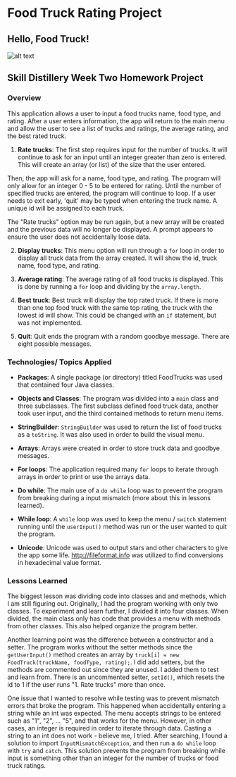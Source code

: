 # Food Truck Rating Project
## Hello, Food Truck!
![alt text](https://i.ibb.co/bv7Ffnq/Screen-Shot-2019-09-22-at-5-05-32-AM.png "Running app image")
## Skill Distillery Week Two Homework Project

### Overview
This application allows a user to input a food trucks name, food type, and rating.  After a user enters information, the app will return to the main menu and allow the user to see a list of trucks and ratings, the average rating, and the best rated truck.

1.  **Rate trucks**:
The first step requires input for the number of trucks.  It will continue to ask for an input until an integer greater than zero is entered.  This will create an array (or list) of the size that the user entered.

Then, the app will ask for a name, food type, and rating.  The program will only allow for an integer 0 - 5 to be entered for rating.  Until the number of specified trucks are entered, the program will continue to loop.  If a user needs to exit early, 'quit' may be typed when entering the truck name.  A unique id will be assigned to each truck.

The "Rate trucks" option may be run again, but a new array will be created and the previous data will no longer be displayed.  A prompt appears to ensure the user does not accidentally loose data.

2. **Display trucks**:
This menu option will run through a `for` loop in order to display all truck data from the array created.  It will show the id, truck name, food type, and rating.

3. **Average rating**:
The average rating of all food trucks is displayed.  This is done by running a `for` loop and dividing by the `array.length`.

4. **Best truck**:
Best truck will display the top rated truck.  If there is more than one top food truck with the same top rating, the truck with the lowest id will show.  This could be changed with an `if` statement, but was not implemented.

5. **Quit**:
Quit ends the program with a random goodbye message.  There are eight possible messages.

### Technologies/ Topics Applied
- **Packages**:
A single package (or directory) titled FoodTrucks was used that contained four Java classes.

- **Objects and Classes**:
The program was divided into a `main` class and three subclasses.  The first subclass defined food truck data, another took user input, and the third contained methods to return menu items.

- **StringBuilder**:
`StringBuilder` was used to return the list of food trucks as a `toString`.  It was also used in order to build the visual menu.

- **Arrays**:
Arrays were created in order to store truck data and goodbye messages.

- **For loops**:
The application required many `for` loops to iterate through arrays in order to print or use the arrays data.

- **Do while**:
The main use of a `do while` loop was to prevent the program from breaking during a input mismatch (more about this in lessons learned).

- **While loop**:
A `while` loop was used to keep the menu / `switch` statement running until the `userInput()` method was run or the user wanted to quit the program.

- **Unicode**:
Unicode was used to output stars and other characters to give the app some life.  <http://fileformat.info> was utilized to find conversions in hexadecimal value format.

### Lessons Learned
The biggest lesson was dividing code into classes and and methods, which I am still figuring out.  Originally, I had the program working with only two classes.  To experiment and learn further, I divided it into four classes.  When divided, the main class only has code that provides a menu with methods from other classes. This also helped organize the program better.

Another learning point was the difference between a constructor and a setter.  The program works without the setter methods since the `getUserInput()` method creates an array by `truck[i] = new FoodTruck(truckName, foodType, rating);`.  I did add setters, but the methods are commented out since they are unused.   I added them to test and learn from. There is an uncommented setter, `setId()`, which resets the id to 1 if the user runs "1. Rate trucks" more than once.

One issue that I wanted to resolve while testing was to prevent mismatch errors that broke the program.  This happened when accidentally entering a string while an int was expected.  The menu accepts strings to be entered such as "1", "2", ... "5", and that works for the menu.  However, in other cases, an integer is required in order to iterate through data.  Casting a string to an int does not work - believe me, I tried.  After searching, I found a solution to import `InputMismatchException`, and then run a `do while` loop with `try` and `catch`.  This solution prevents the program from breaking while input is something other than an integer for the number of trucks or food truck ratings.
